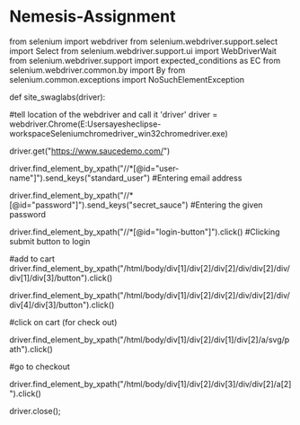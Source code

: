 # Nemesis-Assignment

from selenium import webdriver
from selenium.webdriver.support.select import Select
from selenium.webdriver.support.ui import WebDriverWait
from selenium.webdriver.support import expected_conditions as EC
from selenium.webdriver.common.by import By
from selenium.common.exceptions import NoSuchElementException

def site_swaglabs(driver):

#tell location of the webdriver and call it 'driver'
driver = webdriver.Chrome(E:Usersayesheclipse-workspaceSeleniumchromedriver_win32chromedriver.exe)

driver.get("https://www.saucedemo.com/")                                          

driver.find_element_by_xpath("//*[@id="user-name"]").send_keys("standard_user")    #Entering email address  

driver.find_element_by_xpath("//*[@id="password"]").send_keys("secret_sauce")  #Entering the given password   

driver.find_element_by_xpath("//*[@id="login-button"]").click()    #Clicking submit button to login 
                  
                                                                                                             
                                                                                                             
 #add to cart
driver.find_element_by_xpath("/html/body/div[1]/div[2]/div[2]/div/div[2]/div/div[1]/div[3]/button").click()

driver.find_element_by_xpath("/html/body/div[1]/div[2]/div[2]/div/div[2]/div/div[4]/div[3]/button").click()


#click on cart (for check out)

driver.find_element_by_xpath("/html/body/div[1]/div[2]/div[1]/div[2]/a/svg/path").click()    

#go to checkout

driver.find_element_by_xpath("/html/body/div[1]/div[2]/div[3]/div/div[2]/a[2]").click()

driver.close();
